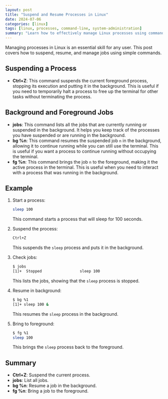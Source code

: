 ```yaml
---
layout: post
title: "Suspend and Resume Processes in Linux"
date: 2024-07-06
categories: [linux]
tags: [linux, processes, command-line, system-administration]
summary: "Learn how to effectively manage Linux processes using commands like Ctrl+Z, jobs, bg, and fg. Master the basics of process suspension and resumption."
---
```


Managing processes in Linux is an essential skill for any user. This post covers how to suspend, resume, and manage jobs using simple commands.

## Suspending a Process

- **Ctrl+Z**: This command suspends the current foreground process, stopping its execution and putting it in the background. This is useful if you need to temporarily halt a process to free up the terminal for other tasks without terminating the process.

## Background and Foreground Jobs

- **jobs**: This command lists all the jobs that are currently running or suspended in the background. It helps you keep track of the processes you have suspended or are running in the background.
- **bg %n**: This command resumes the suspended job `n` in the background, allowing it to continue running while you can still use the terminal. This is useful if you want a process to continue running without occupying the terminal.
- **fg %n**: This command brings the job `n` to the foreground, making it the active process in the terminal. This is useful when you need to interact with a process that was running in the background.

## Example

1. Start a process:

    ```sh
    sleep 100
    ```

    This command starts a process that will sleep for 100 seconds.

2. Suspend the process:

    ```sh
    Ctrl+Z
    ```

    This suspends the `sleep` process and puts it in the background.

3. Check jobs:

    ```sh
    $ jobs
    [1]+  Stopped                 sleep 100
    ```

    This lists the jobs, showing that the `sleep` process is stopped.

4. Resume in background:

    ```sh
    $ bg %1
    [1]+ sleep 100 &
    ```

    This resumes the `sleep` process in the background.

5. Bring to foreground:

    ```sh
    $ fg %1
    sleep 100
    ```

    This brings the `sleep` process back to the foreground.

## Summary

- **Ctrl+Z**: Suspend the current process.
- **jobs**: List all jobs.
- **bg %n**: Resume a job in the background.
- **fg %n**: Bring a job to the foreground.
